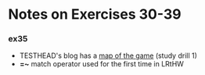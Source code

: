 # Notes on Exercises 30-39

### ex35
- TESTHEAD's blog has a [map of the game](http://www.mkltesthead.com/2011/12/exercise-35-branches-and-functions.html) (study drill 1)
- **=~** match operator used for the first time in LRtHW 